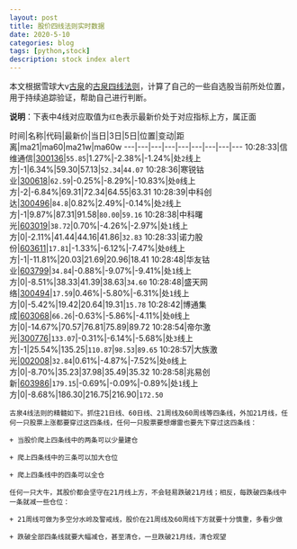 ```yaml
---
layout: post
title: 股价四线法则实时数据
date: 2020-5-10
categories: blog
tags: [python,stock]
description: stock index alert
---
```



本文根据雪球大v[古泉](https://xueqiu.com/u/7148646888)的[古泉四线法则](https://xueqiu.com/7148646888/130498192)，计算了自己的一些自选股当前所处位置，用于持续追踪验证，帮助自己进行判断。

**说明**：下表中4线对应取值为`红色`表示最新价处于对应指标上方，属正面

时间|名称|代码|最新价|当日|3日|5日|位置|变动|距离|ma21|ma60|ma21w|ma60w
---|---|---|---|---|---|---|---|---
10:28:33|信维通信|[300136](https://xueqiu.com/S/SZ300136)|`55.85`|1.27%|-2.38%|-1.24%|处`2`线上方|-1|6.34%|59.30|57.13|`52.34`|`44.07`
10:28:36|寒锐钴业|[300618](https://xueqiu.com/S/SZ300618)|`62.59`|-0.25%|-8.29%|-10.83%|处`0`线上方|-2|-6.84%|69.31|72.34|64.55|63.31
10:28:39|中科创达|[300496](https://xueqiu.com/S/SZ300496)|`84.8`|0.82%|2.49%|-0.14%|处`2`线上方|-1|9.87%|87.31|91.58|`80.00`|`59.16`
10:28:38|中科曙光|[603019](https://xueqiu.com/S/SH603019)|`38.72`|0.70%|-4.26%|-2.97%|处`1`线上方|0|-2.11%|41.44|44.16|41.86|`32.83`
10:28:33|诺力股份|[603611](https://xueqiu.com/S/SH603611)|`17.81`|-1.33%|-6.12%|-7.47%|处`0`线上方|-1|-11.81%|20.03|21.69|20.96|18.41
10:28:48|华友钴业|[603799](https://xueqiu.com/S/SH603799)|`34.84`|-0.88%|-9.07%|-9.41%|处`1`线上方|0|-8.51%|38.33|41.39|38.63|`34.60`
10:28:48|盛天网络|[300494](https://xueqiu.com/S/SZ300494)|`17.59`|0.46%|-5.80%|-6.31%|处`1`线上方|0|-5.42%|19.42|20.64|19.31|`15.78`
10:28:42|博通集成|[603068](https://xueqiu.com/S/SH603068)|`66.26`|-0.63%|-5.86%|-4.11%|处`0`线上方|0|-14.67%|70.57|76.81|75.89|89.72
10:28:54|帝尔激光|[300776](https://xueqiu.com/S/SZ300776)|`133.07`|-0.31%|-6.14%|-5.68%|处`3`线上方|-1|25.54%|135.25|`110.87`|`98.53`|`89.65`
10:28:57|大族激光|[002008](https://xueqiu.com/S/SZ002008)|`32.84`|0.61%|-4.87%|-7.52%|处`0`线上方|0|-8.70%|35.23|37.98|35.49|35.32
10:28:58|兆易创新|[603986](https://xueqiu.com/S/SH603986)|`179.15`|-0.69%|-0.09%|-0.89%|处`1`线上方|0|-8.68%|186.30|216.75|216.90|`172.50`

```
古泉4线法则的精髓如下。抓住21日线、60日线、21周线及60周线等四条线，外加21月线，任何一只股票上涨都要穿过这四条线，任何一只股票要想爆雷也要先下穿过这四条线：

+ 当股价爬上四条线中的两条可以少量建仓

+ 爬上四条线中的三条可以加大仓位

+ 爬上四条线中的四条可以全仓

任何一只大牛，其股价都会坚守在21月线上方，不会轻易跌破21月线；相反，每跌破四条线中一条就减一些仓位：

+ 21周线可做为多空分水岭及警戒线，股价在21周线及60周线下方就要十分慎重，多看少做

+ 跌破全部四条线就要大幅减仓，甚至清仓，一旦跌破21月线，清仓观望
```